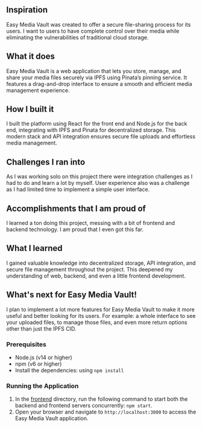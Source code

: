 ## Inspiration
Easy Media Vault was created to offer a secure file-sharing process for its users. I want to users to have complete control over their media while eliminating the vulnerabilities of traditional cloud storage.

## What it does
Easy Media Vault is a web application that lets you store, manage, and share your media files securely via IPFS using Pinata’s pinning service. It features a drag-and-drop interface to ensure a smooth and efficient media management experience.

## How I built it
I built the platform using React for the front end and Node.js for the back end, integrating with IPFS and Pinata for decentralized storage. This modern stack and API integration ensures secure file uploads and effortless media management.

## Challenges I ran into
As I was working solo on this project there were integration challenges as I had to do and learn a lot by myself. User experience also was a challenge as I had limited time to implement a simple user interface.

## Accomplishments that I am proud of
I learned a ton doing this project, messing with a bit of frontend and backend technology. I am proud that I even got this far.

## What I learned
I gained valuable knowledge into decentralized storage, API integration, and secure file management throughout the project. This deepened my understanding of web, backend, and even a little frontend development.

## What's next for Easy Media Vault!
I plan to implement a lot more features for Easy Media Vault to make it more useful and better looking for its users. For example: a whole interface to see your uploaded files, to manage those files, and even more return options other than just the IPFS CID.

### Prerequisites
- Node.js (v14 or higher)
- npm (v6 or higher)
- Install the dependencies: using `npm install`
  

### Running the Application
1. In the [frontend](https://github.com/nickstoni/Easy-Media-Vault/tree/main/frontend) directory, run the following command to start both the backend and frontend servers concurrently: `npm start`.
2. Open your browser and navigate to `http://localhost:3000` to access the Easy Media Vault application.


